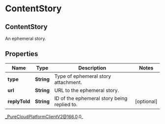 # ContentStory

## ContentStory
An ephemeral story.

## Properties

|Name | Type | Description | Notes|
|------------ | ------------- | ------------- | -------------|
| **type** | **String** | Type of ephemeral story attachment. | |
| **url** | **String** | URL to the ephemeral story. | |
| **replyToId** | **String** | ID of the ephemeral story being replied to. | [optional] |



_PureCloudPlatformClientV2@166.0.0_
